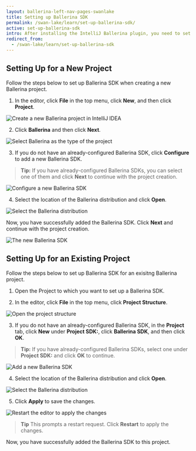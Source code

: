 ```yaml
---
layout: ballerina-left-nav-pages-swanlake
title: Setting up Ballerina SDK
permalink: /swan-lake/learn/set-up-ballerina-sdk/
active: set-up-ballerina-sdk
intro: After installing the IntelliJ Ballerina plugin, you need to set up Ballerina SDK for your Ballerina projects to activate all the capabilities of the plugin. Click on the below links for instructions on how to set up Ballerina SDK.
redirect_from:
  - /swan-lake/learn/set-up-ballerina-sdk
---
```


## Setting Up for a New Project

Follow the steps below to set up Ballerina SDK when creating a new Ballerina project.

1. In the editor, click **File** in the top menu, click **New**, and then click **Project**. 

![Create a new Ballerina project in IntelliJ IDEA](images/create-intellij-project.png)

2. Click **Ballerina** and then click **Next**.

![Select Ballerina as the type of the project](images/select-a-ballerina-project-in-intellij.png)

3. If you do not have an already-configured Ballerina SDK, click **Configure** to add a new Ballerina SDK.

>**Tip:** If you have already-configured Ballerina SDKs, you can select one of them and click **Next** to continue with the project creation.

![Configure a new Ballerina SDK](images/click-configure.png)

4. Select the location of the Ballerina distribution and click **Open**.

![Select the Ballerina distribution](images/select-ballerina-distribution.png)

Now, you have successfully added the Ballerina SDK. Click **Next** and continue with the project creation.

![The new Ballerina SDK](images/new-ballerina-sdk.png)

## Setting Up for an Existing Project

Follow the steps below to set up Ballerina SDK for an exisitng Ballerina project.

1. Open the Project to which you want to set up a Ballerina SDK.

2. In the editor, click **File** in the top menu, click **Project Structure**.

![Open the project structure](images/open-project-structure.png)

3. If you do not have an already-configured Ballerina SDK, in the **Project** tab, click **New** under **Project SDK:**, click **Ballerina SDK**, and then click **OK**. 

>**Tip:** If you have already-configured Ballerina SDKs, select one under **Project SDK:** and click **OK** to continue.

![Add a new Ballerina SDK](images/add-new-sdk.png)


4. Select the location of the Ballerina distribution and click **Open**.

![Select the Ballerina distribution](images/select-ballerina-distribution.png)

5. Click **Apply** to save the changes.

![Restart the editor to apply the changes](images/apply-changes.png)

>**Tip** This prompts a restart request. Click **Restart** to apply the changes.

Now, you have successfully added the Ballerina SDK to this project.
